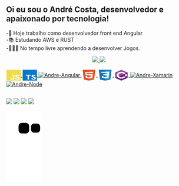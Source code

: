 ## Oi eu sou o André Costa, desenvolvedor e apaixonado por tecnologia!

-💼 Hoje trabalho como desenvolvedor front end Angular<br/> 
-📚 Estudando AWS e RUST<br/> 
-🧑🏽‍💻 No tempo livre aprendendo a desenvolver Jogos.
<div align="center">
  <a href="https://github.com/andrercosta">
  <img height="180em" src="https://github-readme-stats.vercel.app/api?username=andrercosta&show_icons=true&theme=dark&include_all_commits=true&count_private=true"/>
  <img height="180em" src="https://github-readme-stats.vercel.app/api/top-langs/?username=andrercosta&layout=compact&langs_count=7&theme=dark"/>
</div>
<div style="display: inline_block"><br>
  <img align="center" alt="Andre-Js" height="30" width="40" src="https://raw.githubusercontent.com/devicons/devicon/master/icons/javascript/javascript-plain.svg">
  <img align="center" alt="Andre-Ts" height="30" width="40" src="https://raw.githubusercontent.com/devicons/devicon/master/icons/typescript/typescript-plain.svg">
  <img align="center" alt="Andre-Angular" height="30" width="40" src="https://icongr.am/devicon/angularjs-original.svg?size=128&color=currentColor">
  <img align="center" alt="Andre-HTML" height="30" width="40" src="https://raw.githubusercontent.com/devicons/devicon/master/icons/html5/html5-original.svg">
  <img align="center" alt="Andre-CSS" height="30" width="40" src="https://raw.githubusercontent.com/devicons/devicon/master/icons/css3/css3-original.svg">
  <img align="center" alt="Andre-Csharp" height="30" width="40" src="https://raw.githubusercontent.com/devicons/devicon/master/icons/csharp/csharp-original.svg">   
  <img align="center" alt="Andre-Xamarin" height="30" width="40" src="https://user-images.githubusercontent.com/62508945/200039951-f1e0c723-88ef-4fb6-a324-6dfe3bb875f3.svg">
  <img align="center" alt="Andre-Node" height="30" width="40" src="https://icongr.am/devicon/nodejs-original.svg">
  </div>

    
  ##
 
<div> 
  <a href="https://www.youtube.com/@AndreRCosta" target="_blank"><img src="https://img.shields.io/badge/YouTube-FF0000?style=for-the-badge&logo=youtube&logoColor=white" target="_blank"></a>
  <a href="https://www.instagram.com/arcdrezinho" target="_blank"><img src="https://img.shields.io/badge/-Instagram-%23E4405F?style=for-the-badge&logo=instagram&logoColor=white" target="_blank"></a> 	 
  <a href = "mailto:arc.andrecosta@gmail.com"><img src="https://img.shields.io/badge/-Gmail-%23333?style=for-the-badge&logo=gmail&logoColor=white" target="_blank"></a>
  <a href="https://www.linkedin.com/in/andrericardocosta" target="_blank"><img src="https://img.shields.io/badge/-LinkedIn-%230077B5?style=for-the-badge&logo=linkedin&logoColor=white" target="_blank"></a> 
 
  ![Snake animation](https://github.com/andrercosta/andrercosta/blob/output/github-contribution-grid-snake.svg)
 
</div>
